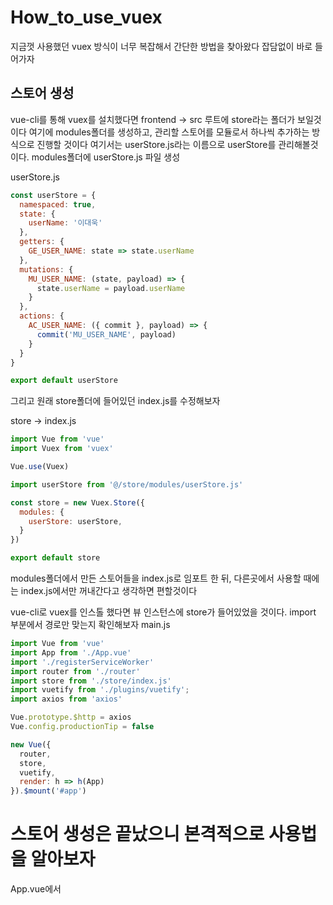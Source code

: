 # How_to_use_vuex

지금껏 사용했던 vuex 방식이 너무 복잡해서 간단한 방법을 찾아왔다
잡담없이 바로 들어가자

## 스토어 생성

vue-cli를 통해 vuex를 설치했다면 frontend → src 루트에 store라는 폴더가 보일것이다
여기에 modules폴더를 생성하고, 관리할 스토어를 모듈로서 하나씩 추가하는 방식으로 진행할 것이다
여기서는 userStore.js라는 이름으로 userStore를 관리해볼것이다.
modules폴더에 userStore.js 파일 생성

userStore.js

```jsx
const userStore = {
  namespaced: true,
  state: {
    userName: '이대욱'
  },
  getters: {
    GE_USER_NAME: state => state.userName
  },
  mutations: {
    MU_USER_NAME: (state, payload) => {
      state.userName = payload.userName
    }
  },
  actions: {
    AC_USER_NAME: ({ commit }, payload) => {
      commit('MU_USER_NAME', payload)
    }
  }
}

export default userStore
```

그리고 원래 store폴더에 들어있던 index.js를 수정해보자

store -> index.js

```jsx
import Vue from 'vue'
import Vuex from 'vuex'

Vue.use(Vuex)

import userStore from '@/store/modules/userStore.js'

const store = new Vuex.Store({
  modules: {
    userStore: userStore,
  }
})

export default store
```
modules폴더에서 만든 스토어들을 index.js로 임포트 한 뒤, 다른곳에서 사용할 때에는 
index.js에서만 꺼내간다고 생각하면 편할것이다


vue-cli로 vuex를 인스톨 했다면 뷰 인스턴스에 store가 들어있었을 것이다.
import 부분에서 경로만 맞는지 확인해보자
main.js

```jsx
import Vue from 'vue'
import App from './App.vue'
import './registerServiceWorker'
import router from './router'
import store from './store/index.js'
import vuetify from './plugins/vuetify';
import axios from 'axios'

Vue.prototype.$http = axios
Vue.config.productionTip = false

new Vue({
  router,
  store,
  vuetify,
  render: h => h(App)
}).$mount('#app')
```

# 스토어 생성은 끝났으니 본격적으로 사용법을 알아보자

App.vue에서 <script> 부분만 떼어왔다
  
App.vue

```jsx
<script>
// vuex 라이브러리에서 mapActions, mapGetters 함수를 가져온다.
import { mapActions, mapGetters } from 'vuex'

const userStore = 'userStore'

export default {
  name: 'App',
  data() {
    return {
      userName: ''
    }
  },
  computed: {
    /*
      mapGetter는 store의 getters를 가져온다.

      네임스페이스를 사용하기 때문에 키 이름을 넣는다 (userStore)

      2가지 방식으로 가져올 수 있다
      1) 이름 지정해서 가져오기
      2) getters 이름 그대로 사용해서 가져오기
    */
    // 1) 이름 지정해서 가져오기
    ...mapGetters(userStore, {
      storeUserName: 'GE_USER_NAME'
    }),

    // 2) getters 이름 그대로 사용해서 가져오기, 이걸 선호한다 
    ...mapGetters(userStore, [
      'GE_USER_NAME'
    ]),
  },
  watch: {
    // getters에 watch를 걸 수 있다
    GE_USER_NAME(val) {
      this.userName = val
    }
  },  
  created() {
    this.userName = this.GE_USER_NAME
  },
  methods: {
    /*
      mapGetter는 store의 getters를 가져온다

      네임스페이스를 사용하기 때문에 키 이름을 적는다. (userStore)

      2가지 방식으로 가져올 수 있다
      1) 이름 지정해서 가져오기
      2) getters 이름 그대로 사용해서 가져오기      

      개인의 취향이지만, getters 이름 그대로 사용하는 것을 추천.

      다른 메소드 이름으로 매핑 예를 들면, setUserName: AC_USER_NAME 하면,
      setUserName 함수가 나중에는 스토어 함수인지, 현재 파일의 함수인지 헷갈리는 경우가 있다.
    */
    ...mapActions(userStore, [
      'AC_USER_NAME'
    ]),
    // 버튼을 클릭하면 수행.
    searchName() {
      const payload = {
        userName: this.userName
      }
      // store의 userName을 변경.
      this.AC_USER_NAME(payload)
    }
  }
}
</script>
```

위의 방법으로 사용할 수 있다

`import createPersistedState from "vuex-persistedstate";`
를 사용해 현재 상태를 기억할 필요가 있다
